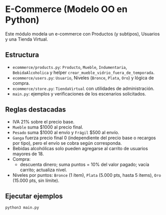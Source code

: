# E-Commerce (Modelo OO en Python)

Este módulo modela un e-commerce con Productos (y subtipos), Usuarios y una Tienda Virtual.

## Estructura
- `ecommerce/products.py`: `Producto`, `Mueble`, `Indumentaria`, `BebidaAlcoholica` y helper `crear_mueble_vidrio_fuera_de_temporada`.
- `ecommerce/users.py`: `Usuario`, Niveles (`Bronce`, `Plata`, `Oro`) y lógica de compra.
- `ecommerce/store.py`: `TiendaVirtual` con utilidades de administración.
- `main.py`: ejemplos y verificaciones de los escenarios solicitados.

## Reglas destacadas
- IVA 21% sobre el precio base.
- `Mueble` suma $1000 al precio final.
- `Pesado` suma $1000 al envío y `Frágil` $500 al envío.
- `Ganga` fuerza precio final 0 (independiente del precio base o recargos por tipo), pero el envío se cobra según corresponda.
- Bebidas alcohólicas solo pueden agregarse al carrito de usuarios mayores de 18.
- Compra:
  - descuenta dinero; suma puntos = 10% del valor pagado; vacía carrito; actualiza nivel.
- Niveles por puntos: `Bronce` (1 ítem), `Plata` (5.000 pts, hasta 5 ítems), `Oro` (15.000 pts, sin límite).

## Ejecutar ejemplos
```
python3 main.py
```
